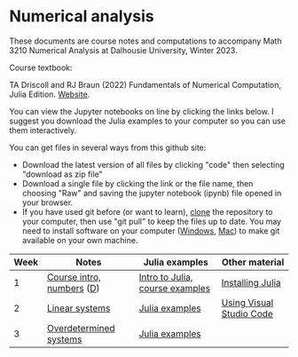 # Numerical analysis

These documents are course notes and computations to accompany Math 3210 Numerical Analysis at Dalhousie University, Winter 2023.

Course textbook: 

TA Driscoll and RJ Braun (2022) Fundamentals of Numerical Computation, Julia Edition. [Website](https://tobydriscoll.net/fnc-julia/home.html).

You can view the Jupyter notebooks on line by clicking the links below. I suggest you download the Julia examples to your computer so you can use them interactively.

You can get files in several ways from this github site:

* Download the latest version of all files by clicking "code" then selecting "download as zip file"
* Download a single file by clicking the link or the file name, then choosing "Raw" and saving the jupyter notebook (ipynb) file opened in your browser.
* If you have used git before (or want to learn), [clone](https://github.com/git-guides/git-clone) the repository to your computer, then use "git pull" to keep the files up to date. You may need to install software on your computer ([Windows](https://git-scm.com/downloads), [Mac](https://www.atlassian.com/git/tutorials/install-git)) to make git available on your own machine.

| Week | Notes | Julia examples | Other material |
| ---- | ----- | -------------- | -------------- |
| 1 | [Course intro, numbers](W1-topics.ipynb) ([D](https://raw.githubusercontent.com/AndrewIrwin/m3210-notebooks/master/W1-topics.ipynb))| [Intro to Julia, course examples](W1-Intro-to-Julia.ipynb) | [Installing Julia](W1-getting-Julia-working.ipynb) |
| 2 | [Linear systems](W2-topics.ipynb) | [Julia examples](W2-julia.ipynb) | [Using Visual Studio Code](W2-using-vs-code.md) | 
| 3 | [Overdetermined systems](W3-topics.ipynb) | [Julia examples](W3-julia.ipynb) | | 

